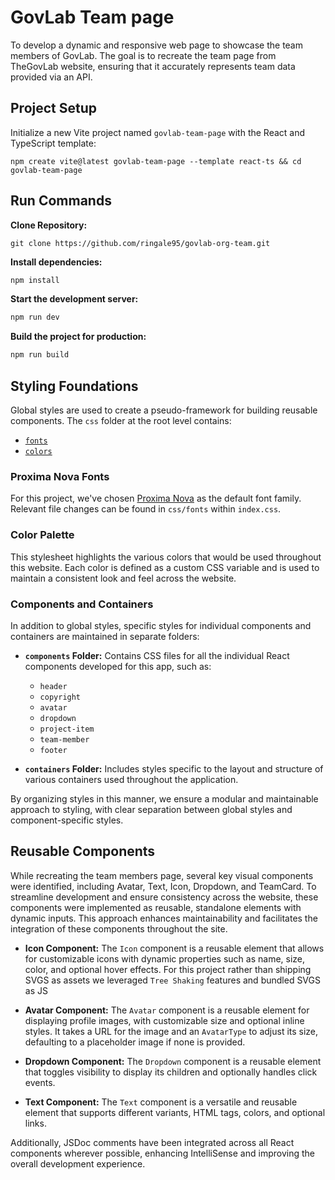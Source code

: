 # GovLab Team page

To develop a dynamic and responsive web page to showcase the team members of GovLab. The goal is to recreate the team page from TheGovLab website, ensuring that it accurately represents team data provided via an API.

## Project Setup

Initialize a new Vite project named `govlab-team-page` with the React and TypeScript template:

```
npm create vite@latest govlab-team-page --template react-ts && cd govlab-team-page
```


## Run Commands

**Clone Repository:**
```
git clone https://github.com/ringale95/govlab-org-team.git 
```

**Install dependencies:**
  ```bash
  npm install
  ```

**Start the development server:**
  ```bash
  npm run dev
  ```

**Build the project for production:**
  ```bash
  npm run build
  ```


## Styling Foundations

Global styles are used to create a pseudo-framework for building reusable components. The `css` folder at the root level contains:

- [`fonts`](./src/css/fonts/index.css)
- [`colors`](./src/css/colors/index.css)

### Proxima Nova Fonts

For this project, we've chosen [Proxima Nova](https://online-fonts.com/fonts/proxima-nova) as the default font family. Relevant file changes can be found in `css/fonts` within `index.css`.

### Color Palette

This stylesheet highlights the various colors that would be used throughout this website. Each color is defined as a custom CSS variable and is used to maintain a consistent look and feel across the website.

### Components and Containers

In addition to global styles, specific styles for individual components and containers are maintained in separate folders:

- **`components` Folder:** Contains CSS files for all the individual React components developed for this app, such as:
  - `header`
  - `copyright`
  - `avatar`
  - `dropdown`
  - `project-item`
  - `team-member`
  - `footer`

- **`containers` Folder:** Includes styles specific to the layout and structure of various containers used throughout the application.

By organizing styles in this manner, we ensure a modular and maintainable approach to styling, with clear separation between global styles and component-specific styles.

## Reusable Components

While recreating the team members page, several key visual components were identified, including Avatar, Text, Icon, Dropdown, and TeamCard. To streamline development and ensure consistency across the website, these components were implemented as reusable, standalone elements with dynamic inputs. This approach enhances maintainability and facilitates the integration of these components throughout the site.

- **Icon Component:** The `Icon` component is a reusable element that allows for customizable icons with dynamic properties such as name, size, color, and optional hover effects. For this project rather than shipping SVGS as assets we leveraged `Tree Shaking` features and bundled SVGS as JS

- **Avatar Component:** The `Avatar` component is a reusable element for displaying profile images, with customizable size and optional inline styles. It takes a URL for the image and an `AvatarType` to adjust its size, defaulting to a placeholder image if none is provided.

- **Dropdown Component:** The `Dropdown` component is a reusable element that toggles visibility to display its children and optionally handles click events.

- **Text Component:** The `Text` component is a versatile and reusable element that supports different variants, HTML tags, colors, and optional links.

Additionally, JSDoc comments have been integrated across all React components wherever possible, enhancing IntelliSense and improving the overall development experience.
